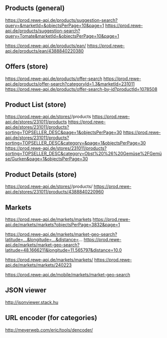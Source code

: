 
Products (general)
------------------
https://prod.rewe-api.de/products/suggestion-search?query=&marketId=&objectsPerPage=10&page=1
https://prod.rewe-api.de/products/suggestion-search?query=Tomate&marketId=&objectsPerPage=10&page=1

https://prod.rewe-api.de/products/ean/<gtin>
https://prod.rewe-api.de/products/ean/4388840220380

Offers (store)
--------------
https://prod.rewe-api.de/products/offer-search
https://prod.rewe-api.de/products/offer-search?categoryId=1.3&marketId=231011
https://prod.rewe-api.de/products/offer-search-by-id?productId=1078508

Product List (store)
---------------------
https://prod.rewe-api.de/stores/<storeId>/products<queryParameters>
https://prod.rewe-api.de/stores/231011/products
https://prod.rewe-api.de/stores/231011/products?sorting=TOPSELLER_DESC&page=1&objectsPerPage=30
https://prod.rewe-api.de/stores/231011/products?sorting=TOPSELLER_DESC&category=&page=1&objectsPerPage=30
https://prod.rewe-api.de/stores/231011/products?sorting=TOPSELLER_DESC&category=Obst%20%26%20Gemüse%2FGemüse/Gurken&page=1&objectsPerPage=30

Product Details (store)
------------------------
https://prod.rewe-api.de/stores/<storeId>/products/<artNo>
https://prod.rewe-api.de/stores/231011/products/4388840220960




Markets
-------
https://prod.rewe-api.de/markets/markets
https://prod.rewe-api.de/markets/markets?objectsPerPage=3832&page=1

https://prod.rewe-api.de/markets/market-geo-search?latitude=...&longitude=...&distance=...
https://prod.rewe-api.de/markets/market-geo-search?latitude=48.1666211&longitude=11.565797&distance=10.0

https://prod.rewe-api.de/markets/markets/<marketId>
https://prod.rewe-api.de/markets/markets/240223


https://prod.rewe-api.de/mobile/markets/market-geo-search



JSON viewer
-----------
http://jsonviewer.stack.hu

URL encoder (for categories)
----------------------------
http://meyerweb.com/eric/tools/dencoder/